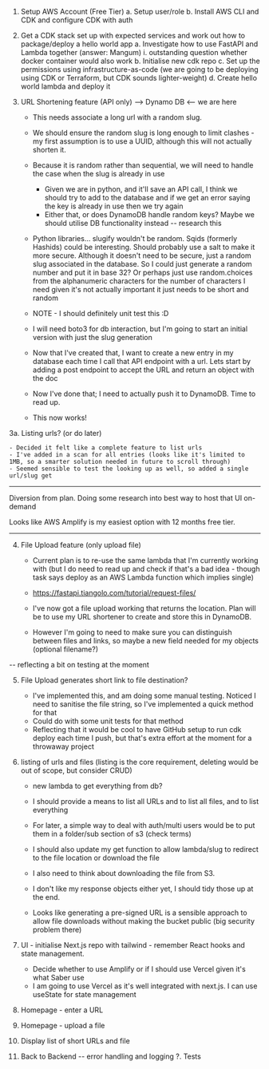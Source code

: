 1. Setup AWS Account (Free Tier)
   a. Setup user/role
   b. Install AWS CLI and CDK and configure CDK with auth

2. Get a CDK stack set up with expected services and work out how to package/deploy a hello world app
   a. Investigate how to use FastAPI and Lambda together (answer: Mangum)
   i. outstanding question whether docker container would also work
   b. Initialise new cdk repo
   c. Set up the permissions using infrastructure-as-code (we are going to be deploying using CDK or Terraform, but CDK sounds lighter-weight)
   d. Create hello world lambda and deploy it

3. URL Shortening feature (API only) --> Dynamo DB <-- we are here

   - This needs associate a long url with a random slug.
   - We should ensure the random slug is long enough to limit clashes - my first assumption is to use a UUID, although this will not actually shorten it.
   - Because it is random rather than sequential, we will need to handle the case when the slug is already in use
     - Given we are in python, and it'll save an API call, I think we should try to add to the database and if we get an error saying the key is already in use then we try again
     - Either that, or does DynamoDB handle random keys? Maybe we should utilise DB functionality instead -- research this
   - Python libraries... slugify wouldn't be random. Sqids (formerly Hashids) could be interesting. Should probably use a salt to make it more secure. Although it doesn't need to be secure, just a random slug associated in the database. So I could just generate a random number and put it in base 32? Or perhaps just use random.choices from the alphanumeric characters for the number of characters I need given it's not actually important it just needs to be short and random
   - NOTE - I should definitely unit test this :D

   - I will need boto3 for db interaction, but I'm going to start an initial version with just the slug generation

   - Now that I've created that, I want to create a new entry in my database each time I call that API endpoint with a url. Lets start by adding a post endpoint to accept the URL and return an object with the doc

   - Now I've done that; I need to actually push it to DynamoDB. Time to read up.
   - This now works!

3a. Listing urls? (or do later)

    - Decided it felt like a complete feature to list urls
    - I've added in a scan for all entries (looks like it's limited to 1MB, so a smarter solution needed in future to scroll through)
    - Seemed sensible to test the looking up as well, so added a single url/slug get

---

Diversion from plan. Doing some research into best way to host that UI on-demand

Looks like AWS Amplify is my easiest option with 12 months free tier.

---

4. File Upload feature (only upload file)

   - Current plan is to re-use the same lambda that I'm currently working with (but I do need to read up and check if that's a bad idea - though task says deploy as an AWS Lambda function which implies single)
   - https://fastapi.tiangolo.com/tutorial/request-files/

   - I've now got a file upload working that returns the location. Plan will be to use my URL shortener to create and store this in DynamoDB.
   - However I'm going to need to make sure you can distinguish between files and links, so maybe a new field needed for my objects (optional filename?)

-- reflecting a bit on testing at the moment

5. File Upload generates short link to file destination?

   - I've implemented this, and am doing some manual testing. Noticed I need to sanitise the file string, so I've implemented a quick method for that
   - Could do with some unit tests for that method
   - Reflecting that it would be cool to have GitHub setup to run cdk deploy each time I push, but that's extra effort at the moment for a throwaway project

6. listing of urls and files (listing is the core requirement, deleting would be out of scope, but consider CRUD)

   - new lambda to get everything from db?
   - I should provide a means to list all URLs and to list all files, and to list everything
   - For later, a simple way to deal with auth/multi users would be to put them in a folder/sub section of s3 (check terms)
   - I should also update my get function to allow lambda/slug to redirect to the file location or download the file
   - I also need to think about downloading the file from S3.
   - I don't like my response objects either yet, I should tidy those up at the end.

   - Looks like generating a pre-signed URL is a sensible approach to allow file downloads without making the bucket public (big security problem there)

7. UI - initialise Next.js repo with tailwind - remember React hooks and state management.

   - Decide whether to use Amplify or if I should use Vercel given it's what Saber use
   - I am going to use Vercel as it's well integrated with next.js. I can use useState for state management

8. Homepage - enter a URL
9. Homepage - upload a file
10. Display list of short URLs and file

11. Back to Backend -- error handling and logging
    ?. Tests
